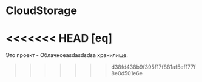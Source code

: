 # CloudStorage
<<<<<<< HEAD
[eq]
=======

Это проект - Облачноеasdasdsdsa хранилище.
>>>>>>> d38fd438b9f395f17f881af5ef177f8e0d501e6e
